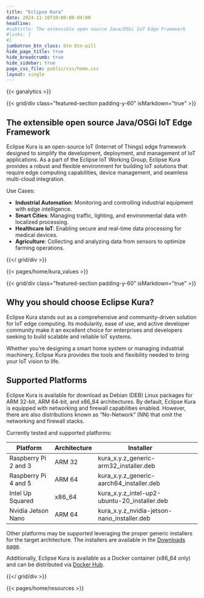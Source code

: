 ```yaml
---
title: "Eclipse Kura"
date: 2024-11-16T10:00:00-04:00
headline: 
#subtitle: The extensible open source Java/OSGi IoT Edge Framework
#links: [
#]
jumbotron_btn_class: btn btn-pill
hide_page_title: true
hide_breadcrumb: true
hide_sidebar: true
page_css_file: public/css/home.css
layout: single
---
```

{{< ganalytics >}}

{{< grid/div class="featured-section padding-y-60" isMarkdown="true" >}}

## The extensible open source Java/OSGi IoT Edge Framework

Eclipse Kura is an open-source IoT (Internet of Things) edge framework designed to simplify the development, deployment, and management of IoT applications. As a part of the Eclipse IoT Working Group, Eclipse Kura provides a robust and flexible environment for building IoT solutions that require edge computing capabilities, device management, and seamless multi-cloud integration.

Use Cases:

- **Industrial Automation**: Monitoring and controlling industrial equipment with edge intelligence.
- **Smart Cities**: Managing traffic, lighting, and environmental data with localized processing.
- **Healthcare IoT**: Enabling secure and real-time data processing for medical devices.
- **Agriculture**: Collecting and analyzing data from sensors to optimize farming operations.

{{</ grid/div >}}

{{< pages/home/kura_values >}}

{{< grid/div class="featured-section padding-y-60" isMarkdown="true" >}}

## Why you should choose Eclipse Kura?

Eclipse Kura stands out as a comprehensive and community-driven solution for IoT edge computing. Its modularity, ease of use, and active developer community make it an excellent choice for enterprises and developers seeking to build scalable and reliable IoT systems.

Whether you’re designing a smart home system or managing industrial machinery, Eclipse Kura provides the tools and flexibility needed to bring your IoT vision to life.

## Supported Platforms

Eclipse Kura is available for download as Debian (DEB) Linux packages for ARM 32-bit, ARM 64-bit, and x86_64 architectures.
By default, Eclipse Kura is equipped with networking and firewall capabilities enabled. However, there are also distributions known as “No-Network” (NN) that omit the networking and firewall stacks.

Currently tested and supported platforms:

| Platform             | Architecture | Installer                                    |   |   |
|----------------------|--------------|----------------------------------------------|---|---|
| Raspberry Pi 2 and 3 | ARM 32       | kura_x.y.z_generic-arm32_installer.deb       |   |   |
| Raspberry Pi 4 and 5 | ARM 64       | kura_x.y.z_generic-aarch64_installer.deb     |   |   |
| Intel Up Squared     | x86_64       | kura_x.y.z_intel-up2-ubuntu-20_installer.deb |   |   |
| Nvidia Jetson Nano   | ARM 64       | kura_x.y.z_nvidia-jetson-nano_installer.deb  |   |   |

Other platforms may be supported leveraging the proper generic installers for the target architecture. The installers are available in the [Downloads page](https://github.com/eclipse-kura/kura/releases).

Additionally, Eclipse Kura is available as a Docker container (x86_64 only) and can be distributed via [Docker Hub](https://hub.docker.com/r/eclipse/kura/).

{{</ grid/div >}}

{{< pages/home/resources >}}

<!-- {{< pages/home/adopters >}} -->

